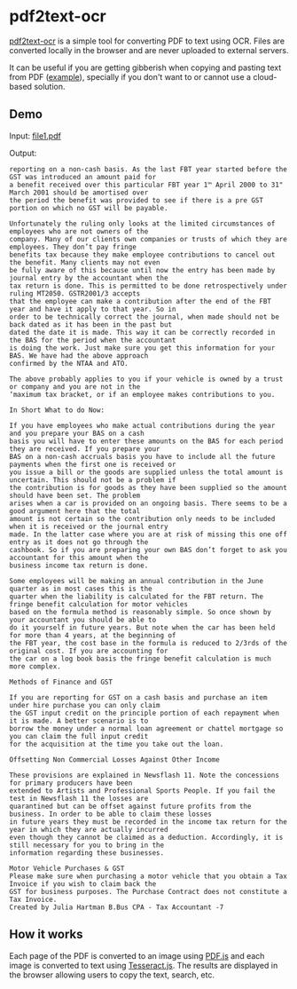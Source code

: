 # pdf2text-ocr

[pdf2text-ocr](https://racosa.github.io/pdf2text-ocr/) is a simple tool for converting PDF to text using OCR. Files are converted locally in the browser and are never uploaded to external servers.

It can be useful if you are getting gibberish when copying and pasting text from PDF ([example](https://superuser.com/questions/137824/pdf-has-garbled-text-when-copy-pasting)), specially if you don't want to or cannot use a cloud-based solution.

## Demo

Input: [file1.pdf](https://github.com/racosa/pdf2text-ocr/blob/main/file1.pdf)

Output:

```
reporting on a non-cash basis. As the last FBT year started before the GST was introduced an amount paid for
a benefit received over this particular FBT year 1™ April 2000 to 31" March 2001 should be amortised over
the period the benefit was provided to see if there is a pre GST portion on which no GST will be payable.

Unfortunately the ruling only looks at the limited circumstances of employees who are not owners of the
company. Many of our clients own companies or trusts of which they are employees. They don’t pay fringe
benefits tax because they make employee contributions to cancel out the benefit. Many clients may not even
be fully aware of this because until now the entry has been made by journal entry by the accountant when the
tax return is done. This is permitted to be done retrospectively under ruling MT2050. GSTR2001/3 accepts
that the employee can make a contribution after the end of the FBT year and have it apply to that year. So in
order to be technically correct the journal, when made should not be back dated as it has been in the past but
dated the date it is made. This way it can be correctly recorded in the BAS for the period when the accountant
is doing the work. Just make sure you get this information for your BAS. We have had the above approach
confirmed by the NTAA and ATO.

The above probably applies to you if your vehicle is owned by a trust or company and you are not in the
‘maximum tax bracket, or if an employee makes contributions to you.

In Short What to do Now:

If you have employees who make actual contributions during the year and you prepare your BAS on a cash
basis you will have to enter these amounts on the BAS for each period they are received. If you prepare your
BAS on a non-cash accruals basis you have to include all the future payments when the first one is received or
you issue a bill or the goods are supplied unless the total amount is uncertain. This should not be a problem if
the contribution is for goods as they have been supplied so the amount should have been set. The problem
arises when a car is provided on an ongoing basis. There seems to be a good argument here that the total
amount is not certain so the contribution only needs to be included when it is received or the journal entry
made. In the latter case where you are at risk of missing this one off entry as it does not go through the
cashbook. So if you are preparing your own BAS don’t forget to ask you accountant for this amount when the
business income tax return is done.

Some employees will be making an annual contribution in the June quarter as in most cases this is the
quarter when the liability is calculated for the FBT return. The fringe benefit calculation for motor vehicles
based on the formula method is reasonably simple. So once shown by your accountant you should be able to
do it yourself in future years. But note when the car has been held for more than 4 years, at the beginning of
the FBT year, the cost base in the formula is reduced to 2/3rds of the original cost. If you are accounting for
the car on a log book basis the fringe benefit calculation is much more complex.

Methods of Finance and GST

If you are reporting for GST on a cash basis and purchase an item under hire purchase you can only claim
the GST input credit on the principle portion of each repayment when it is made. A better scenario is to
borrow the money under a normal loan agreement or chattel mortgage so you can claim the full input credit
for the acquisition at the time you take out the loan.

Offsetting Non Commercial Losses Against Other Income

These provisions are explained in Newsflash 11. Note the concessions for primary producers have been
extended to Artists and Professional Sports People. If you fail the test in Newsflash 11 the losses are
quarantined but can be offset against future profits from the business. In order to be able to claim these losses
in future years they must be recorded in the income tax return for the year in which they are actually incurred
even though they cannot be claimed as a deduction. Accordingly, it is still necessary for you to bring in the
information regarding these businesses.

Motor Vehicle Purchases & GST
Please make sure when purchasing a motor vehicle that you obtain a Tax Invoice if you wish to claim back the
GST for business purposes. The Purchase Contract does not constitute a Tax Invoice.
Created by Julia Hartman B.Bus CPA - Tax Accountant -7
```

## How it works

Each page of the PDF is converted to an image using [PDF.js](https://mozilla.github.io/pdf.js/) and each image is converted to text using [Tesseract.js](https://github.com/naptha/tesseract.js). The results are displayed in the browser allowing users to copy the text, search, etc.
